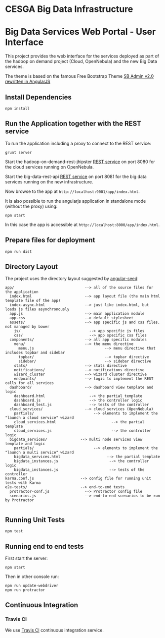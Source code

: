CESGA Big Data Infrastructure
=======================

Big Data Services Web Portal - User Interface
=======================

This project provides the web interface for the services deployed as part of the hadoop on demand project (Cloud, OpenNebula) and the new Big Data services.

The theme is based on the famous Free Bootstrap Theme [SB Admin v2.0 rewritten in AngularJS](https://github.com/start-angular/sb-admin-angular)

## Install Dependencies

```
npm install
```

## Run the Application together with the REST service

To run the application including a proxy to connect to the REST service:
```
grunt server
```

Start the hadoop-on-demand-rest-jhipster [REST service](https://github.com/javicacheiro/hadoop-on-demand-rest-jhipster) on port 8080 for the cloud services running on OpenNebula.

Start the big-data-rest-api [REST service]() on port 8081 for the big data services running on the new infrastructure.

Now browse to the app at `http://localhost:9001/app/index.html`.

It is also possible to run the angularjs application in standalone mode (without the proxy) using:
```
npm start
```

In this case the app is accessible at `http://localhost:8000/app/index.html`.

## Prepare files for deployment
```
npm run dist
```

## Directory Layout

The project uses the directory layout suggested by [angular-seed](https://github.com/angular/angular-seed)

```
app/                                --> all of the source files for the application
  index.html                        --> app layout file (the main html template file of the app)
  index-async.html                  --> just like index.html, but loads js files asynchronously
  app.js                            --> main application module
  app.css                           --> default stylesheet
  assets/                           --> app specific js and css files, not managed by bower
    js/                               --> app specific js files
    css/                              --> app specific css files
  components/                       --> all app specific modules
    menu/                           --> the menu directive
      menu.js                                --> menu directive that includes topbar and sidebar
      topbar/                                --> topbar directive
      sidebar/                               --> sidebar directive
    stats/                          --> stats directive
    notifications/                  --> notifications directive
    wizard_cluster                  --> wizard cluster directive
    endpoints/                      --> logic to implement the REST calls for all services
  dashboard/                        --> dashboard view template and logic
    dashboard.html                    --> the partial template
    dashboard.js                      --> the controller logic
    dashboard_test.js                 --> tests of the controller
  cloud_services/                   --> cloud services (OpenNebula)
    partials/                           --> elements to implement the "launch a cloud service" wizard
    cloud_services.html                         --> the partial template
    cloud_services.js                           --> the controller logic
  bigdata_services/               --> multi node services view template and logic
    partials/                           --> elements to implement the "launch a multi service" wizard
    bigdata_services.html                     --> the partial template
    bigdata_instances.js                       --> the controller logic
    bigdata_instances.js                       --> tests of the controller
karma.conf.js                     --> config file for running unit tests with Karma
e2e-tests/                        --> end-to-end tests
  protractor-conf.js                --> Protractor config file
  scenarios.js                      --> end-to-end scenarios to be run by Protractor
  
```

## Running Unit Tests

```
npm test
```

## Running end to end tests

First start the server:
```
npm start
```

Then in other console run:
```
npm run update-webdriver
npm run protractor
```

## Continuous Integration

### Travis CI

We use [Travis CI](http://travis-ci.org) continuous integration service.

